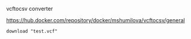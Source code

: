 
vcftocsv converter 

https://hub.docker.com/repository/docker/mshumilova/vcftocsv/general
   
    download "test.vcf"
   





